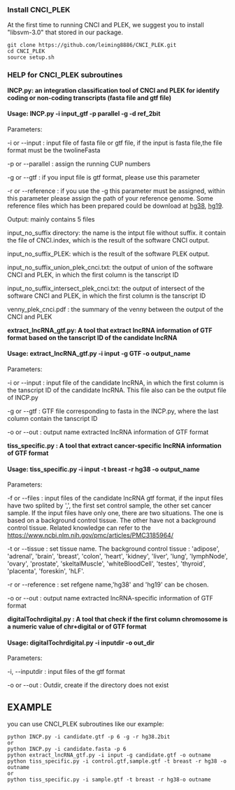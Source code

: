 ### Install CNCI_PLEK
At the first time to running CNCI and PLEK, we suggest you to install "libsvm-3.0" that stored in our package.

```
git clone https://github.com/leiming8886/CNCI_PLEK.git
cd CNCI_PLEK
source setup.sh
```

### HELP for CNCI_PLEK subroutines

**INCP.py: an integration classification tool of CNCI and PLEK for identify coding or non-coding transcripts (fasta file and gtf file)**

#### Usage: INCP.py -i input_gtf -p parallel -g -d ref_2bit

Parameters:

 -i or --input : input file of fasta file or gtf file, if the input is fasta file,the file format must be the twolineFasta

 -p or --parallel : assign the running CUP numbers

 -g or --gtf : if you input file is gtf format, please use this parameter

 -r or --reference : if you use the -g  this parameter must be assigned, within this parameter please assign the path of your reference genome. Some reference files which has been prepared could be download at [hg38](hgdownload.cse.ucsc.edu/goldenPath/hg38/bigZips/hg38.2bit), [hg19](hgdownload.soe.ucsc.edu/goldenPath/hg19/bigZips/hg19.2bit).

Output: mainly contains 5 files

 input_no_suffix directory: the name is the intput file without suffix. it contain the file of CNCI.index, which is the result of the software CNCI output.

 input_no_suffix_PLEK: which is the result of the software PLEK output.

 input_no_suffix_union_plek_cnci.txt: the output of union of the software CNCI and PLEK, in which the first column is the tanscript ID

 input_no_suffix_intersect_plek_cnci.txt: the output of intersect of the software CNCI and PLEK, in which the first column is the tanscript ID
 
 venny_plek_cnci.pdf : the summary of the venny between the output of the CNCI and PLEK

**extract_lncRNA_gtf.py: A tool that extract lncRNA information of GTF format based on the tanscript ID of the candidate lncRNA**

#### Usage: extract_lncRNA_gtf.py -i input -g GTF -o output_name

Parameters:

 -i or --input : input file of the candidate lncRNA, in which the first column is the tanscript ID of the candidate lncRNA. This file also can be the output file of INCP.py

 -g or --gtf : GTF file corresponding to fasta in the INCP.py, where the last column contain the tanscript ID


 -o or --out : output name extracted lncRNA information of GTF format


**tiss_specific.py : A tool that extract cancer-specific lncRNA information of GTF format**

#### Usage: tiss_specific.py -i input -t breast -r hg38 -o output_name 

Parameters:

 -f or --files : input files of the candidate lncRNA gtf format, if the input files have two splited by ',', the first set control sample, the other set cancer sample. If the input files have only one, there are two situations. The one is based on a background control tissue. The other have not a background control tissue. Related knowledge can refer to the https://www.ncbi.nlm.nih.gov/pmc/articles/PMC3185964/

 -t or --tissue : set tissue name. The background control tissue : 'adipose', 'adrenal', 'brain', 'breast', 'colon', 'heart', 'kidney', 'liver', 'lung', 'lymphNode', 'ovary', 'prostate', 'skeltalMuscle', 'whiteBloodCell', 'testes', 'thyroid', 'placenta', 'foreskin', 'hLF'. 

 -r or --reference : set refgene name,'hg38' and 'hg19' can be chosen.

 -o or --out : output name extracted lncRNA-specific information of GTF format

**digitalTochrdigital.py : A tool that check if the first column chromosome is a numeric value of chr+digital  or of GTF format**

#### Usage: digitalTochrdigital.py -i inputdir -o out_dir

Parameters:

 -i, --inputdir : input files of the gtf format

 -o or --out : Outdir, create if the directory does not exist


## EXAMPLE
you can use CNCI_PLEK subroutines like our example:

```
python INCP.py -i candidate.gtf -p 6 -g -r hg38.2bit
or 
python INCP.py -i candidate.fasta -p 6
python extract_lncRNA_gtf.py -i input -g candidate.gtf -o outname
python tiss_specific.py -i control.gtf,sample.gtf -t breast -r hg38 -o outname
or 
python tiss_specific.py -i sample.gtf -t breast -r hg38-o outname
```
